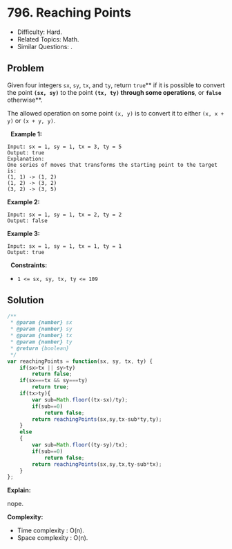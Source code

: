 # 796. Reaching Points

- Difficulty: Hard.
- Related Topics: Math.
- Similar Questions: .

## Problem

Given four integers ```sx```, ```sy```, ```tx```, and ```ty```, return ```true```** if it is possible to convert the point **```(sx, sy)```** to the point **```(tx, ty)``` **through some operations****, or **```false```** otherwise**.

The allowed operation on some point ```(x, y)``` is to convert it to either ```(x, x + y)``` or ```(x + y, y)```.

 
**Example 1:**

```
Input: sx = 1, sy = 1, tx = 3, ty = 5
Output: true
Explanation:
One series of moves that transforms the starting point to the target is:
(1, 1) -> (1, 2)
(1, 2) -> (3, 2)
(3, 2) -> (3, 5)
```

**Example 2:**

```
Input: sx = 1, sy = 1, tx = 2, ty = 2
Output: false
```

**Example 3:**

```
Input: sx = 1, sy = 1, tx = 1, ty = 1
Output: true
```

 
**Constraints:**


	
- ```1 <= sx, sy, tx, ty <= 109```



## Solution

```javascript
/**
 * @param {number} sx
 * @param {number} sy
 * @param {number} tx
 * @param {number} ty
 * @return {boolean}
 */
var reachingPoints = function(sx, sy, tx, ty) {
    if(sx>tx || sy>ty)
        return false;
    if(sx===tx && sy===ty)
        return true;
    if(tx>ty){
        var sub=Math.floor((tx-sx)/ty);
        if(sub==0)
            return false;
        return reachingPoints(sx,sy,tx-sub*ty,ty);
    }
    else
    {
        var sub=Math.floor((ty-sy)/tx);
        if(sub==0)
            return false;
        return reachingPoints(sx,sy,tx,ty-sub*tx);
    }
};
```

**Explain:**

nope.

**Complexity:**

* Time complexity : O(n).
* Space complexity : O(n).
